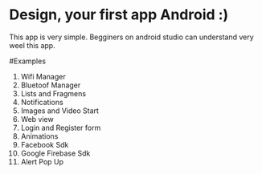 # Design, your first app Android :)

This app is very simple.
Begginers on android studio can understand very weel this app.

#Examples

1. Wifi Manager
2. Bluetoof Manager
3. Lists and Fragmens
4. Notifications
5. Images and Video Start
6. Web view
7. Login and Register form
8. Animations
9. Facebook Sdk
10. Google Firebase Sdk
11. Alert Pop Up

